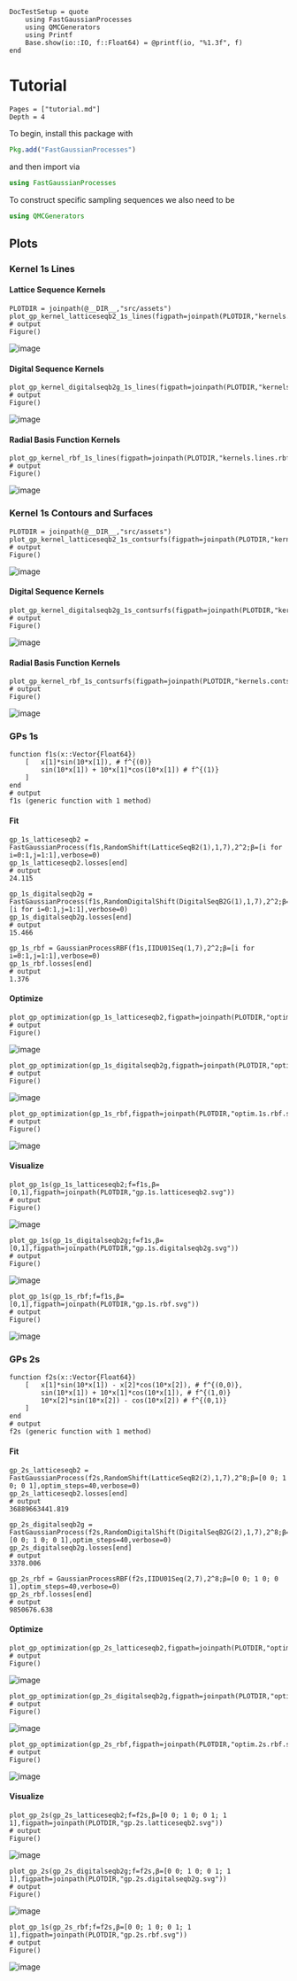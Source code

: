 ```@meta
DocTestSetup = quote
    using FastGaussianProcesses
    using QMCGenerators
    using Printf
    Base.show(io::IO, f::Float64) = @printf(io, "%1.3f", f)
end
```

# Tutorial

```@contents
Pages = ["tutorial.md"]
Depth = 4
```

To begin, install this package with 

```julia 
Pkg.add("FastGaussianProcesses")
```

and then import via

```julia
using FastGaussianProcesses
```

To construct specific sampling sequences we also need to be 

```julia 
using QMCGenerators
```

## Plots

### Kernel 1s Lines

#### Lattice Sequence Kernels

```jldoctest plots; output = false
PLOTDIR = joinpath(@__DIR__,"src/assets")
plot_gp_kernel_latticeseqb2_1s_lines(figpath=joinpath(PLOTDIR,"kernels.lines.latticeseqb2.svg"))
# output
Figure()
```

![image](./assets/kernels.lines.latticeseqb2.svg)


#### Digital Sequence Kernels

```jldoctest plots; output = false
plot_gp_kernel_digitalseqb2g_1s_lines(figpath=joinpath(PLOTDIR,"kernels.lines.digitalseqb2g.svg"))
# output
Figure()
```

![image](./assets/kernels.lines.digitalseqb2g.svg)


#### Radial Basis Function Kernels 

```jldoctest plots; output = false
plot_gp_kernel_rbf_1s_lines(figpath=joinpath(PLOTDIR,"kernels.lines.rbf.svg"))
# output
Figure()
```

![image](./assets/kernels.lines.rbf.svg)

### Kernel 1s Contours and Surfaces

```jldoctest plots; output = false
PLOTDIR = joinpath(@__DIR__,"src/assets")
plot_gp_kernel_latticeseqb2_1s_contsurfs(figpath=joinpath(PLOTDIR,"kernels.contsurf.latticeseqb2.svg"))
# output
Figure()
```

![image](./assets/kernels.contsurf.latticeseqb2.svg)

#### Digital Sequence Kernels

```jldoctest plots; output = false
plot_gp_kernel_digitalseqb2g_1s_contsurfs(figpath=joinpath(PLOTDIR,"kernels.contsurf.digitalseqb2g.svg"))
# output
Figure()
```

![image](./assets/kernels.contsurf.digitalseqb2g.svg)

#### Radial Basis Function Kernels 

```jldoctest plots; output = false
plot_gp_kernel_rbf_1s_contsurfs(figpath=joinpath(PLOTDIR,"kernels.contsurf.rbf.svg"))
# output
Figure()
```

![image](./assets/kernels.contsurf.rbf.svg)

### GPs 1s

```jldoctest plots; output = false
function f1s(x::Vector{Float64})
    [   x[1]*sin(10*x[1]), # f^{(0)}
        sin(10*x[1]) + 10*x[1]*cos(10*x[1]) # f^{(1)}
    ]
end
# output
f1s (generic function with 1 method)
```

#### Fit

```jldoctest plots; output = true
gp_1s_latticeseqb2 = FastGaussianProcess(f1s,RandomShift(LatticeSeqB2(1),1,7),2^2;β=[i for i=0:1,j=1:1],verbose=0)
gp_1s_latticeseqb2.losses[end]
# output
24.115
```

```jldoctest plots; output = true
gp_1s_digitalseqb2g = FastGaussianProcess(f1s,RandomDigitalShift(DigitalSeqB2G(1),1,7),2^2;β=[i for i=0:1,j=1:1],verbose=0)
gp_1s_digitalseqb2g.losses[end]
# output
15.466
```

```jldoctest plots; output = true
gp_1s_rbf = GaussianProcessRBF(f1s,IIDU01Seq(1,7),2^2;β=[i for i=0:1,j=1:1],verbose=0)
gp_1s_rbf.losses[end]
# output
1.376
```

#### Optimize

```jldoctest plots; output = false
plot_gp_optimization(gp_1s_latticeseqb2,figpath=joinpath(PLOTDIR,"optim.1s.latticeseqb2.svg"));
# output
Figure()
```

![image](./assets/optim.1s.latticeseqb2.svg)

```jldoctest plots; output = false
plot_gp_optimization(gp_1s_digitalseqb2g,figpath=joinpath(PLOTDIR,"optim.1s.digitalseqb2g.svg"));
# output
Figure()
```

![image](./assets/optim.1s.digitalseqb2g.svg)

```jldoctest plots; output = false
plot_gp_optimization(gp_1s_rbf,figpath=joinpath(PLOTDIR,"optim.1s.rbf.svg"));
# output
Figure()
```

![image](./assets/optim.1s.rbf.svg)

#### Visualize

```jldoctest plots; output = false
plot_gp_1s(gp_1s_latticeseqb2;f=f1s,β=[0,1],figpath=joinpath(PLOTDIR,"gp.1s.latticeseqb2.svg"))
# output
Figure()
```

![image](./assets/gp.1s.latticeseqb2.svg)

```jldoctest plots; output = false
plot_gp_1s(gp_1s_digitalseqb2g;f=f1s,β=[0,1],figpath=joinpath(PLOTDIR,"gp.1s.digitalseqb2g.svg"))
# output
Figure()
```

![image](./assets/gp.1s.digitalseqb2g.svg)

```jldoctest plots; output = false
plot_gp_1s(gp_1s_rbf;f=f1s,β=[0,1],figpath=joinpath(PLOTDIR,"gp.1s.rbf.svg"))
# output
Figure()
```

![image](./assets/gp.1s.rbf.svg)

### GPs 2s

```jldoctest plots; output = false
function f2s(x::Vector{Float64})
    [   x[1]*sin(10*x[1]) - x[2]*cos(10*x[2]), # f^{(0,0)},
        sin(10*x[1]) + 10*x[1]*cos(10*x[1]), # f^{(1,0)}
        10*x[2]*sin(10*x[2]) - cos(10*x[2]) # f^{(0,1)}
    ]
end
# output
f2s (generic function with 1 method)
```

#### Fit

```jldoctest plots; output = true
gp_2s_latticeseqb2 = FastGaussianProcess(f2s,RandomShift(LatticeSeqB2(2),1,7),2^8;β=[0 0; 1 0; 0 1],optim_steps=40,verbose=0)
gp_2s_latticeseqb2.losses[end]
# output
36889663441.819
```

```jldoctest plots; output = true
gp_2s_digitalseqb2g = FastGaussianProcess(f2s,RandomDigitalShift(DigitalSeqB2G(2),1,7),2^8;β=[0 0; 1 0; 0 1],optim_steps=40,verbose=0)
gp_2s_digitalseqb2g.losses[end]
# output
3378.006
```

```jldoctest plots; output = true
gp_2s_rbf = GaussianProcessRBF(f2s,IIDU01Seq(2,7),2^8;β=[0 0; 1 0; 0 1],optim_steps=40,verbose=0)
gp_2s_rbf.losses[end]
# output
9850676.638
```

#### Optimize

```jldoctest plots; output = false
plot_gp_optimization(gp_2s_latticeseqb2,figpath=joinpath(PLOTDIR,"optim.2s.latticeseqb2.svg"));
# output
Figure()
```

![image](./assets/optim.2s.latticeseqb2.svg)

```jldoctest plots; output = false
plot_gp_optimization(gp_2s_digitalseqb2g,figpath=joinpath(PLOTDIR,"optim.2s.digitalseqb2g.svg"));
# output
Figure()
```

![image](./assets/optim.2s.digitalseqb2g.svg)

```jldoctest plots; output = false
plot_gp_optimization(gp_2s_rbf,figpath=joinpath(PLOTDIR,"optim.2s.rbf.svg"));
# output
Figure()
```

![image](./assets/optim.2s.rbf.svg)

#### Visualize

```jldoctest plots; output = false
plot_gp_2s(gp_2s_latticeseqb2;f=f2s,β=[0 0; 1 0; 0 1; 1 1],figpath=joinpath(PLOTDIR,"gp.2s.latticeseqb2.svg"))
# output
Figure()
```

![image](./assets/gp.2s.latticeseqb2.svg)

```jldoctest plots; output = false
plot_gp_2s(gp_2s_digitalseqb2g;f=f2s,β=[0 0; 1 0; 0 1; 1 1],figpath=joinpath(PLOTDIR,"gp.2s.digitalseqb2g.svg"))
# output
Figure()
```

![image](./assets/gp.2s.digitalseqb2g.svg)

```jldoctest plots; output = false
plot_gp_1s(gp_2s_rbf;f=f2s,β=[0 0; 1 0; 0 1; 1 1],figpath=joinpath(PLOTDIR,"gp.2s.rbf.svg"))
# output
Figure()
```

![image](./assets/gp.2s.rbf.svg)